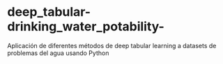 # deep_tabular-drinking_water_potability-
Aplicación de diferentes métodos de deep tabular learning a datasets de problemas del agua usando Python
